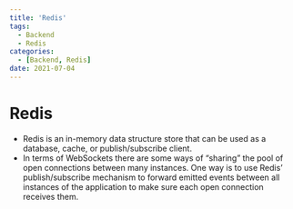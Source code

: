 ```yaml
---
title: 'Redis'
tags:
  - Backend
  - Redis
categories:
  - [Backend, Redis]
date: 2021-07-04
---
```

# Redis
* Redis is an in-memory data structure store that can be used as a database, cache, or publish/subscribe client.
* In terms of WebSockets there are some ways of “sharing” the pool of open connections between many instances. One way is to use Redis’ publish/subscribe mechanism to forward emitted events between all instances of the application to make sure each open connection receives them.